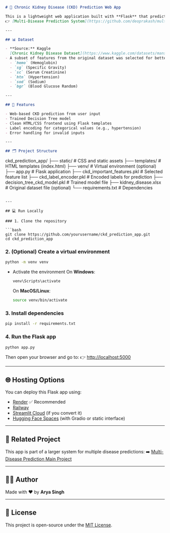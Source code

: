 ```markdown
# 🧠 Chronic Kidney Disease (CKD) Prediction Web App

This is a lightweight web application built with **Flask** that predicts the presence of **Chronic Kidney Disease (CKD)** based on key clinical features. It uses a trained **Decision Tree model** and is part of the larger project:  
👉 [Multi-Disease Prediction System](https://github.com/deoprakash/multi_disease_prediction)

---

## 📊 Dataset

- **Source:** Kaggle  
  [Chronic Kidney Disease Dataset](https://www.kaggle.com/datasets/mansoordaku/ckdisease)
- A subset of features from the original dataset was selected for better performance:
  - `hemo` (Hemoglobin)
  - `sg` (Specific Gravity)
  - `sc` (Serum Creatinine)
  - `htn` (Hypertension)
  - `sod` (Sodium)
  - `bgr` (Blood Glucose Random)

---

## 🚀 Features

- Web-based CKD prediction from user input
- Trained Decision Tree model
- Clean HTML/CSS frontend using Flask templates
- Label encoding for categorical values (e.g., hypertension)
- Error handling for invalid inputs

---

## 🗂️ Project Structure

```

ckd\_prediction\_app/
├── static/                      # CSS and static assets
├── templates/                   # HTML templates (index.html)
├── venv/                        # Virtual environment (optional)
├── app.py                       # Flask application
├── ckd\_important\_features.pkl   # Selected feature list
├── ckd\_label\_encoder.pkl        # Encoded labels for prediction
├── decision\_tree\_ckd\_model.pkl  # Trained model file
├── kidney\_disease.xlsx          # Original dataset file (optional)
└── requirements.txt             # Dependencies

````

---

## 💻 Run Locally

### 1. Clone the repository

```bash
git clone https://github.com/yourusername/ckd_prediction_app.git
cd ckd_prediction_app
````

### 2. (Optional) Create a virtual environment

```bash
python -m venv venv
```

* Activate the environment
  On **Windows**:

  ```bash
  venv\Scripts\activate
  ```

  On **MacOS/Linux**:

  ```bash
  source venv/bin/activate
  ```

### 3. Install dependencies

```bash
pip install -r requirements.txt
```

### 4. Run the Flask app

```bash
python app.py
```

Then open your browser and go to:
👉 [http://localhost:5000](http://localhost:5000)

---

## 🌐 Hosting Options

You can deploy this Flask app using:

* [Render](https://render.com/) ✅ Recommended
* [Railway](https://railway.app/)
* [Streamlit Cloud](https://streamlit.io/cloud) (if you convert it)
* [Hugging Face Spaces](https://huggingface.co/spaces) (with Gradio or static interface)

---

## 🔗 Related Project

This app is part of a larger system for multiple disease predictions:
➡️ [Multi-Disease Prediction Main Project](https://github.com/deoprakash/multi_disease_prediction)

---

## 👩‍💻 Author

Made with ❤️ by **Arya Singh**

---

## 📄 License

This project is open-source under the [MIT License](LICENSE).

```


